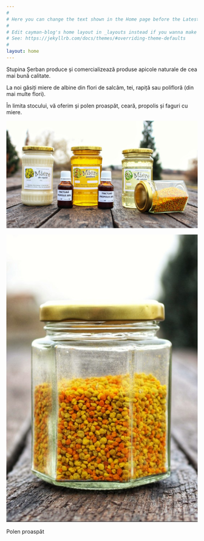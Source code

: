 ```yaml
---
#
# Here you can change the text shown in the Home page before the Latest Posts section.
#
# Edit cayman-blog's home layout in _layouts instead if you wanna make some changes
# See: https://jekyllrb.com/docs/themes/#overriding-theme-defaults
#
layout: home
---
```


Stupina Șerban produce și comercializează produse apicole naturale de cea mai bună calitate. 

La noi găsiți miere de albine din flori de salcâm, tei, rapiță sau polifloră (din mai multe flori).

În limita stocului, vă oferim și polen proaspăt, ceară, propolis și faguri cu miere. 

![Miere de salcâm, rapiță, polifloră, polen și propolis](assets/produse_stupina_serban.jpg)

<!--
<div>
    <div class="image-row-3"> <img src="assets/salcam-512.jpeg" alt="Miere de salcâm"/> <p>Miere de salcâm</p></div>
    <div class="image-row-3"> <img src="assets/poliflora-512.jpeg" alt="Miere polifloră"/> <p>Miere polifloră</p></div>
    <div class="image-row-3"> <img src="assets/rapita-512.jpeg" alt="Miere de rapiță"/> <p>Miere de rapiță</p></div>
</div>
-->

<div>
    <div class="image-row-3"> <img src="assets/polen_stupina_serban.jpg" alt="Polen proaspăt"/> <p>Polen proaspăt</p></div>
</div>
